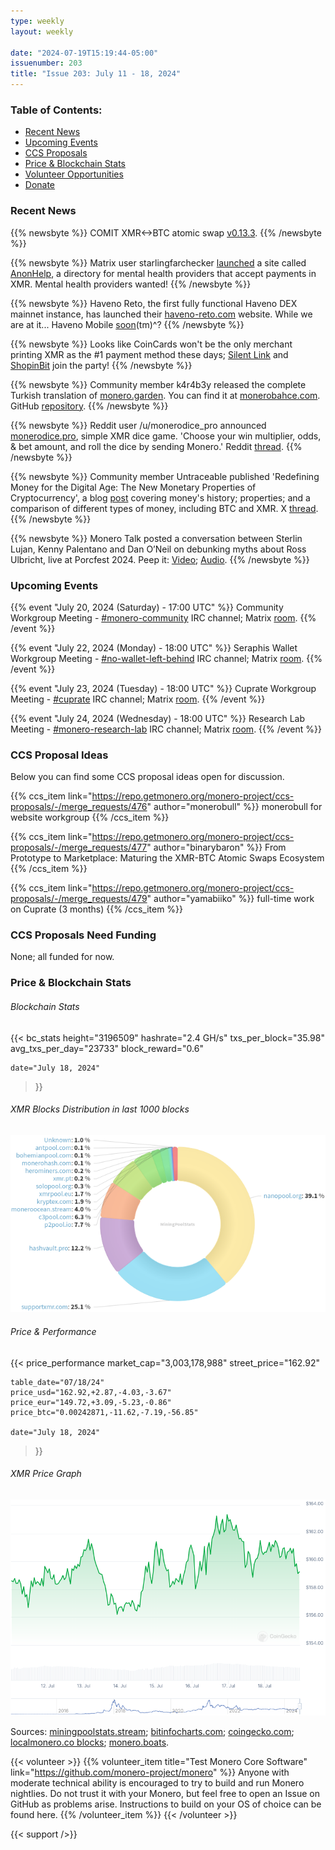 ```yaml
---
type: weekly
layout: weekly

date: "2024-07-19T15:19:44-05:00"
issuenumber: 203
title: "Issue 203: July 11 - 18, 2024"
---
```


### Table of Contents:

- [Recent News](#news)
- [Upcoming Events](#events)
- [CCS Proposals](#proposals)
- [Price & Blockchain Stats](#stats)
- [Volunteer Opportunities](#volunteer)
- [Donate](#donate)

### Recent News

{{% newsbyte %}}
COMIT XMR<->BTC atomic swap [v0.13.3](https://github.com/comit-network/xmr-btc-swap/releases/tag/0.13.3).
{{% /newsbyte %}}

{{% newsbyte %}}
Matrix user starlingfarchecker [launched](https://matrix.to/#/!sNrxfoVvIjswyJhtXE:monero.social/$zpNNGI2_0Je71_PfbjzxBmPqcANcpvCV2WoxfE5FDT8?via=kernal.eu&via=matrix.org&via=monero.social) a site called [AnonHelp](https://anonhelp.pages.dev/), a directory for mental health providers that accept payments in XMR. Mental health providers wanted!
{{% /newsbyte %}}

{{% newsbyte %}}
Haveno Reto, the first fully functional Haveno DEX mainnet instance, has launched their [haveno-reto.com](https://haveno-reto.com/) website. While we are at it... Haveno Mobile [soon](https://nitter.poast.org/rottenwheel1/status/1812412616146297197)(tm)^?
{{% /newsbyte %}}

{{% newsbyte %}}
Looks like CoinCards won't be the only merchant printing XMR as the #1 payment method these days; [Silent Link](https://nitter.poast.org/silentlink1/status/1811879159938879795) and [ShopinBit](https://nitter.poast.org/shopinbit/status/1811651225005195471) join the party!
{{% /newsbyte %}}

{{% newsbyte %}}
Community member k4r4b3y released the complete Turkish translation of [monero.garden](https://monero.garden/). You can find it at [monerobahce.com](https://monerobahce.com/). GitHub [repository](https://github.com/k4r4b3y/monerobahcesi).
{{% /newsbyte %}}

{{% newsbyte %}}
Reddit user /u/monerodice_pro announced [monerodice.pro](https://monerodice.pro/), simple XMR dice game. 'Choose your win multiplier, odds, & bet amount, and roll the dice by sending Monero.' Reddit [thread](https://l.opnxng.com/r/Monero/comments/1e3nitz/monerodice_announcement/).
{{% /newsbyte %}}

{{% newsbyte %}}
Community member Untraceable published 'Redefining Money for the Digital Age: The New Monetary Properties of Cryptocurrency', a blog [post](https://libereco.xyz/monetary-properties-of-cryptocurrency/) covering money's history; properties; and a comparison of different types of money, including BTC and XMR. X [thread](https://nitter.poast.org/DontTraceMeBruh/status/1813509481525137821).
{{% /newsbyte %}}

{{% newsbyte %}}
Monero Talk posted a conversation between Sterlin Lujan, Kenny Palentano and Dan O’Neil on debunking myths about Ross Ulbricht, live at Porcfest 2024. Peep it: [Video](https://iv.datura.network/watch?v=mPhRepnev1k); [Audio](https://www.monerotalk.live/monerotalk-318).
{{% /newsbyte %}}

### Upcoming Events

{{% event "July 20, 2024 (Saturday) - 17:00 UTC" %}}
Community Workgroup Meeting - [#monero-community](irc://irc.libera.chat/#monero-community) IRC channel; Matrix [room](https://matrix.to/#/#monero-community:monero.social).
{{% /event %}}

{{% event "July 22, 2024 (Monday) - 18:00 UTC" %}}
Seraphis Wallet Workgroup Meeting - [#no-wallet-left-behind](irc://irc.libera.chat/#no-wallet-left-behind) IRC channel; Matrix [room](https://matrix.to/#/#no-wallet-left-behind:monero.social).
{{% /event %}}

{{% event "July 23, 2024 (Tuesday) - 18:00 UTC" %}}
Cuprate Workgroup Meeting - [#cuprate](irc://irc.libera.chat/#cuprate) IRC channel; Matrix [room](https://matrix.to/#/#cuprate:monero.social).
{{% /event %}}

{{% event "July 24, 2024 (Wednesday) - 18:00 UTC" %}}
Research Lab Meeting - [#monero-research-lab](irc://irc.libera.chat/#monero-research-lab) IRC channel; Matrix [room](https://matrix.to/#/#monero-research-lab:monero.social).
{{% /event %}}

### CCS Proposal Ideas

Below you can find some CCS proposal ideas open for discussion.

{{% ccs_item link="https://repo.getmonero.org/monero-project/ccs-proposals/-/merge_requests/476" author="monerobull" %}}
monerobull for website workgroup
{{% /ccs_item %}}

{{% ccs_item link="https://repo.getmonero.org/monero-project/ccs-proposals/-/merge_requests/477" author="binarybaron" %}}
From Prototype to Marketplace: Maturing the XMR-BTC Atomic Swaps Ecosystem
{{% /ccs_item %}}

{{% ccs_item link="https://repo.getmonero.org/monero-project/ccs-proposals/-/merge_requests/479" author="yamabiiko" %}}
full-time work on Cuprate (3 months)
{{% /ccs_item %}}

### CCS Proposals Need Funding

None; all funded for now.

### Price & Blockchain Stats

###### Blockchain Stats

{{< bc_stats
	height="3196509"
	hashrate="2.4 GH/s"
	txs_per_block="35.98"
	avg_txs_per_day="23733"
	block_reward="0.6"

	date="July 18, 2024"
>}}

###### XMR Blocks Distribution in last 1000 blocks

![Hashrate Pool Distribution Pie Chart](./hash.png)

###### Price & Performance

{{< price_performance
	market_cap="3,003,178,988"
	street_price="162.92"

	table_date="07/18/24"
	price_usd="162.92,+2.87,-4.03,-3.67"
	price_eur="149.72,+3.09,-5.23,-0.86"
	price_btc="0.00242871,-11.62,-7.19,-56.85"

	date="July 18, 2024"
>}}

###### XMR Price Graph

![XMR Price Graph](./price.png)

Sources: [miningpoolstats.stream](https://miningpoolstats.stream/monero); [bitinfocharts.com](https://bitinfocharts.com/monero/); [coingecko.com](https://www.coingecko.com/en/coins/monero); [localmonero.co blocks](https://localmonero.co/blocks); [monero.boats](https://monero.boats/).

{{< volunteer >}}
{{% volunteer_item title="Test Monero Core Software" link="https://github.com/monero-project/monero" %}}
Anyone with moderate technical ability is encouraged to try to build and run Monero nightlies. Do not trust it with your Monero, but feel free to open an Issue on GitHub as problems arise. Instructions to build on your OS of choice can be found here. 
{{% /volunteer_item %}}
{{< /volunteer >}}

{{< support />}}
